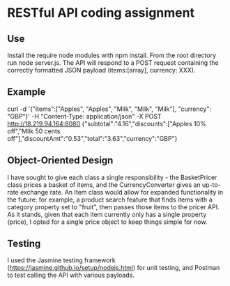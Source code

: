 # RESTful API coding assignment

## Use

Install the require node modules with npm install.
From the root directory run node server.js. 
The API will respond to a POST request containing the correctly formatted JSON payload (items:[array], currency: XXX).

## Example

curl -d '{"items":["Apples", "Apples", "Milk", "Milk", "Milk"], "currency": "GBP"}' -H "Content-Type: application/json" -X POST http://18.219.94.164:8080
{"subtotal":"4.16","discounts":["Apples 10% off","Milk 50 cents off"],"discountAmt":"0.53","total":"3.63","currency":"GBP"}

## Object-Oriented Design

I have sought to give each class a single responsibility - the BasketPricer class prices a basket of items, and the CurrencyConverter gives an up-to-rate exchange rate. An Item class would allow for expanded functionality in the future: for example, a product search feature that finds items with a category property set to "fruit", then passes those items to the pricer API. As it stands, given that each item currently only has a single property (price), I opted for a single price object to keep things simple for now.

## Testing

I used the Jasmine testing framework (https://jasmine.github.io/setup/nodejs.html) for unit testing, and Postman to test calling the API with various payloads.
